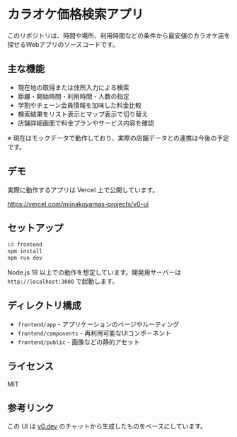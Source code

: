 # カラオケ価格検索アプリ

このリポジトリは、時間や場所、利用時間などの条件から最安値のカラオケ店を探せるWebアプリのソースコードです。

## 主な機能

- 現在地の取得または住所入力による検索
- 距離・開始時間・利用時間・人数の指定
- 学割やチェーン会員情報を加味した料金比較
- 検索結果をリスト表示とマップ表示で切り替え
- 店舗詳細画面で料金プランやサービス内容を確認

※ 現在はモックデータで動作しており、実際の店舗データとの連携は今後の予定です。

## デモ

実際に動作するアプリは Vercel 上で公開しています。

<https://vercel.com/miinakoyamas-projects/v0-ui>

## セットアップ

```bash
cd frontend
npm install
npm run dev
```

Node.js 18 以上での動作を想定しています。開発用サーバーは `http://localhost:3000` で起動します。

## ディレクトリ構成

- `frontend/app` - アプリケーションのページやルーティング
- `frontend/components` - 再利用可能なUIコンポーネント
- `frontend/public` - 画像などの静的アセット

## ライセンス

MIT

## 参考リンク

この UI は [v0.dev](https://v0.dev/chat/projects/iSVK7TA8LcM) のチャットから生成したものをベースにしています。
